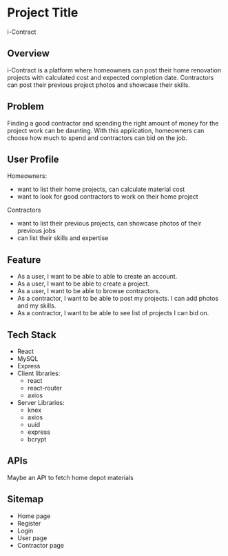 # Project Title

i-Contract

## **Overview**

i-Contract is a platform where homeowners can post their home renovation projects with calculated cost and expected completion date. Contractors can post their previous project photos and showcase their skills.

## Problem

Finding a good contractor and spending the right amount of money for the project work can be daunting. With this application, homeowners can choose how much to spend and contractors can bid on the job.

## User Profile

Homeowners:

- want to list their home projects, can calculate material cost
- want to look for good contractors to work on their home project

Contractors

- want to list their previous projects, can showcase photos of their previous jobs
- can list their skills and expertise

## Feature

- As a user, I want to be able to able to create an account.
- As a user, I want to be able to create a project.
- As a user, I want to be able to browse contractors.
- As a contractor, I want to be able to post my projects. I can add photos and my skills.
- As a contractor, I want to be able to see list of projects I can bid on.

## Tech Stack

- React
- MySQL
- Express
- Client libraries:
    - react
    - react-router
    - axios
- Server Libraries:
    - knex
    - axios
    - uuid
    - express
    - bcrypt

## APIs

Maybe an API to fetch home depot materials

## Sitemap

- Home page
- Register
- Login
- User page
- Contractor page

